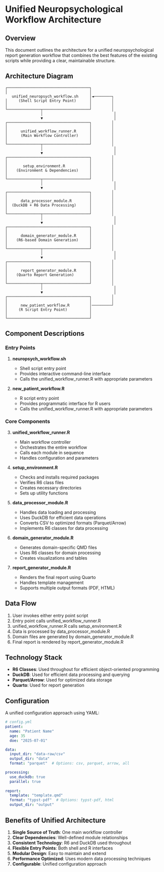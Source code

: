 # Unified Neuropsychological Workflow Architecture

## Overview

This document outlines the architecture for a unified neuropsychological report generation workflow that combines the best features of the existing scripts while providing a clear, maintainable structure.

## Architecture Diagram

```
┌─────────────────────────────────────┐
│                                     │
   unified_neuropsych_workflow.sh     │◄────────┐
│     (Shell Script Entry Point)      │         │
│                                     │         │
└───────────────┬─────────────────────┘         │
                │                                │
                ▼                                │
┌─────────────────────────────────────┐         │
│                                     │         │
│      unified_workflow_runner.R      │         │
│      (Main Workflow Controller)     │         │
│                                     │         │
└───────────────┬─────────────────────┘         │
                │                                │
                ▼                                │
┌─────────────────────────────────────┐         │
│                                     │         │
│       setup_environment.R           │         │
│    (Environment & Dependencies)     │         │
│                                     │         │
└───────────────┬─────────────────────┘         │
                │                                │
                ▼                                │
┌─────────────────────────────────────┐         │
│                                     │         │
│      data_processor_module.R        │         │
│  (DuckDB + R6 Data Processing)      │         │
│                                     │         │
└───────────────┬─────────────────────┘         │
                │                                │
                ▼                                │
┌─────────────────────────────────────┐         │
│                                     │         │
│      domain_generator_module.R      │         │
│    (R6-based Domain Generation)     │         │
│                                     │         │
└───────────────┬─────────────────────┘         │
                │                                │
                ▼                                │
┌─────────────────────────────────────┐         │
│                                     │         │
│      report_generator_module.R      │         │
│    (Quarto Report Generation)       │         │
│                                     │         │
└───────────────┬─────────────────────┘         │
                │                                │
                ▼                                │
┌─────────────────────────────────────┐         │
│                                     │         │
│      new_patient_workflow.R         │─────────┘
│     (R Script Entry Point)          │
│                                     │
└─────────────────────────────────────┘
```

## Component Descriptions

### Entry Points

1. **neuropsych_workflow.sh**
   - Shell script entry point
   - Provides interactive command-line interface
   - Calls the unified_workflow_runner.R with appropriate parameters

2. **new_patient_workflow.R**
   - R script entry point
   - Provides programmatic interface for R users
   - Calls the unified_workflow_runner.R with appropriate parameters

### Core Components

3. **unified_workflow_runner.R**
   - Main workflow controller
   - Orchestrates the entire workflow
   - Calls each module in sequence
   - Handles configuration and parameters

4. **setup_environment.R**
   - Checks and installs required packages
   - Verifies R6 class files
   - Creates necessary directories
   - Sets up utility functions

5. **data_processor_module.R**
   - Handles data loading and processing
   - Uses DuckDB for efficient data operations
   - Converts CSV to optimized formats (Parquet/Arrow)
   - Implements R6 classes for data processing

6. **domain_generator_module.R**
   - Generates domain-specific QMD files
   - Uses R6 classes for domain processing
   - Creates visualizations and tables

7. **report_generator_module.R**
   - Renders the final report using Quarto
   - Handles template management
   - Supports multiple output formats (PDF, HTML)

## Data Flow

1. User invokes either entry point script
2. Entry point calls unified_workflow_runner.R
3. unified_workflow_runner.R calls setup_environment.R
4. Data is processed by data_processor_module.R
5. Domain files are generated by domain_generator_module.R
6. Final report is rendered by report_generator_module.R

## Technology Stack

- **R6 Classes**: Used throughout for efficient object-oriented programming
- **DuckDB**: Used for efficient data processing and querying
- **Parquet/Arrow**: Used for optimized data storage
- **Quarto**: Used for report generation

## Configuration

A unified configuration approach using YAML:

```yaml
# config.yml
patient:
  name: "Patient Name"
  age: 35
  doe: "2025-07-01"

data:
  input_dir: "data-raw/csv"
  output_dir: "data"
  format: "parquet"  # Options: csv, parquet, arrow, all

processing:
  use_duckdb: true
  parallel: true
  
report:
  template: "template.qmd"
  format: "typst-pdf"  # Options: typst-pdf, html
  output_dir: "output"
```

## Benefits of Unified Architecture

1. **Single Source of Truth**: One main workflow controller
2. **Clear Dependencies**: Well-defined module relationships
3. **Consistent Technology**: R6 and DuckDB used throughout
4. **Flexible Entry Points**: Both shell and R interfaces
5. **Modular Design**: Easy to maintain and extend
6. **Performance Optimized**: Uses modern data processing techniques
7. **Configurable**: Unified configuration approach
